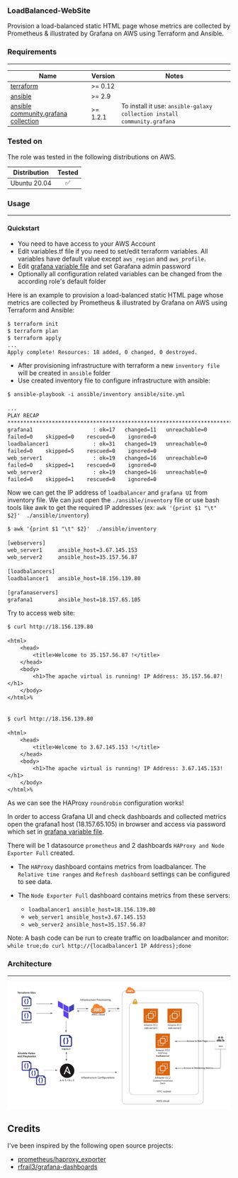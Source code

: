 ### LoadBalanced-WebSite
Provision a load-balanced static HTML page whose metrics are collected by Prometheus &amp; illustrated by Grafana on AWS using Terraform and Ansible.

### Requirements
----------------

| Name | Version | Notes |
|------|---------|---------|
| <a name="requirement_terraform"></a> [terraform](#requirement\_terraform) | >= 0.12 |
| <a name="requirement_ansible"></a> [ansible](#requirement\_ansible) | >= 2.9 |
| <a name="requirement_ansible_community"></a> [ansible community.grafana collection ](#requirement\_requirement_ansible_community) | >= 1.2.1 | To install it use: `ansible-galaxy collection install community.grafana`

### Tested on

The role was tested in the following distributions on AWS.

| Distribution                | Tested             |
| --------------------------- |:------------------:|
| Ubuntu 20.04  | :white_check_mark: |


### Usage
----------

#### Quickstart

- You need to have access to your AWS Account
- Edit variables.tf file if you need to set/edit terraform variables. All variables have default value except `aws_region` and `aws_profile`.
- Edit [grafana variable file](./ansible/roles/grafana/vars/main.yml) and set Garafana admin password
- Optionally all configuration related variables can be changed from the according role's default folder

Here is an example to provision a load-balanced static HTML page whose metrics are collected by Prometheus &amp; illustrated by Grafana on AWS using Terraform and Ansible:

```
$ terraform init
$ terraform plan
$ terraform apply
...
Apply complete! Resources: 18 added, 0 changed, 0 destroyed.

```
- After provisioning infrastructure with terraform a new `inventory file` will be created in `ansible` folder
- Use created inventory file to configure infrastructure with ansible:

```
$ ansible-playbook -i ansible/inventory ansible/site.yml

...
PLAY RECAP ***********************************************************************************************************************************************************
grafana1                   : ok=17   changed=11   unreachable=0    failed=0    skipped=0    rescued=0    ignored=0
loadbalancer1              : ok=31   changed=19   unreachable=0    failed=0    skipped=5    rescued=0    ignored=0
web_server1                : ok=19   changed=16   unreachable=0    failed=0    skipped=1    rescued=0    ignored=0
web_server2                : ok=19   changed=16   unreachable=0    failed=0    skipped=1    rescued=0    ignored=0

```

Now we can get the IP address of `loadbalancer` and `grafana UI` from inventory file. We can just open the `./ansible/inventory` file or use bash tools like awk to get the required IP addresses (ex: `awk '{print $1 "\t" $2}'  ./ansible/inventory`)

```
$ awk '{print $1 "\t" $2}'  ./ansible/inventory

[webservers]
web_server1     ansible_host=3.67.145.153
web_server2     ansible_host=35.157.56.87

[loadbalancers]
loadbalancer1   ansible_host=18.156.139.80

[grafanaservers]
grafana1        ansible_host=18.157.65.105

```

Try to access web site:
```
$ curl http://18.156.139.80        

<html>
    <head>
        <title>Welcome to 35.157.56.87 !</title>
    </head>
    <body>
        <h1>The apache virtual is running! IP Address: 35.157.56.87! </h1>
    </body>
</html>%


$ curl http://18.156.139.80

<html>
    <head>
        <title>Welcome to 3.67.145.153 !</title>
    </head>
    <body>
        <h1>The apache virtual is running! IP Address: 3.67.145.153! </h1>
    </body>
</html>%
```
As we can see the HAProxy `roundrobin` configuration works!

In order to access Grafana UI and check dashboards and collected metrics open the grafana1 host (18.157.65.105) in browser and access via password which set in [grafana variable file](./ansible/roles/grafana/vars/main.yml).

There will be 1 datasource `prometheus` and 2 dashboards `HAProxy and Node Exporter Full` created.

- The `HAProxy` dashboard contains metrics from loadbalancer. The `Relative time ranges` and `Refresh dashboard` settings can be configured to see data.

- The `Node Exporter Full` dashboard contains metrics from these servers:
  
  - `loadbalancer1 ansible_host=18.156.139.80`
  - `web_server1 ansible_host=3.67.145.153`
  - `web_server2 ansible_host=35.157.56.87`

Note: A bash code can be run to create traffic on loadbalancer and monitor: ```while true;do curl http://{locadbalancer1 IP Address};done```

### Architecture
----------

![Architecture](repo-files/architecture.png "Architecture")

## Credits

I've been inspired by the following open source projects:

* [ prometheus/haproxy_exporter ](https://github.com/prometheus/haproxy_exporter)
* [ rfrail3/grafana-dashboards ](https://github.com/rfrail3/grafana-dashboards)
